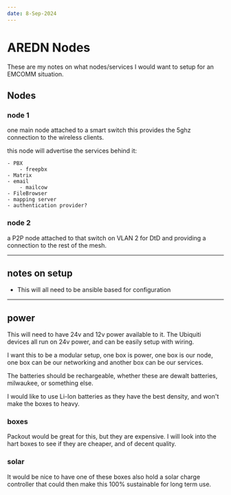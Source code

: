 ```yaml
---
date: 8-Sep-2024
---
```


# AREDN Nodes

These are my notes on what nodes/services I would want to setup for an EMCOMM situation.

## Nodes

### node 1
one main node attached to a smart switch this provides the 5ghz connection to the wireless clients.  
    
this node will advertise the services behind it:

    - PBX
        - freepbx
    - Matrix
    - email
        - mailcow
    - FileBrowser
    - mapping server
    - authentication provider?

### node 2
a P2P node attached to that switch on VLAN 2 for DtD and providing a connection to the rest of the mesh.

---

## notes on setup

- This will all need to be ansible based for configuration

---

## power

This will need to have 24v and 12v power available to it. The Ubiquiti devices all run on 24v power, and can be easily setup with wiring.

I want this to be a modular setup, one box is power, one box is our node, one box can be our networking and another box can be our services.

The batteries should be rechargeable, whether these are dewalt batteries, milwaukee, or something else.

I would like to use Li-Ion batteries as they have the best density, and won't make the boxes to heavy.

### boxes

Packout would be great for this, but they are expensive. I will look into the hart boxes to see if they are cheaper, and of decent quality.

### solar

It would be nice to have one of these boxes also hold a solar charge controller that could then make this 100% sustainable for long term use.